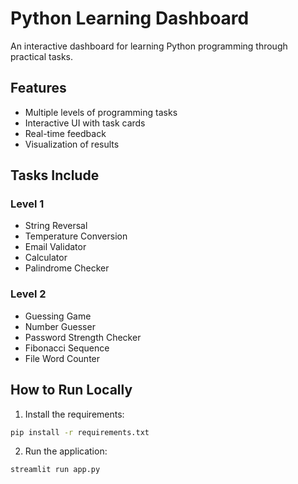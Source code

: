 # Python Learning Dashboard

An interactive dashboard for learning Python programming through practical tasks.

## Features

- Multiple levels of programming tasks
- Interactive UI with task cards
- Real-time feedback
- Visualization of results

## Tasks Include

### Level 1
- String Reversal
- Temperature Conversion
- Email Validator
- Calculator
- Palindrome Checker

### Level 2
- Guessing Game
- Number Guesser
- Password Strength Checker
- Fibonacci Sequence
- File Word Counter

## How to Run Locally

1. Install the requirements:
```bash
pip install -r requirements.txt
```

2. Run the application:
```bash
streamlit run app.py
```
